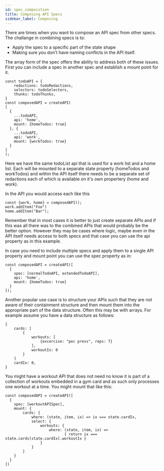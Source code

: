 ```yaml
---
id: spec_composition
title: Composing API Specs
sidebar_label: Composing
---
```

There are times when you want to compose an API spec from other specs.  The challange in combining specs is to:
* Apply the spec to a specific part of the state shape
* Making sure you don't have naming conflicts in the API itself.

The array form of the spec offers the ability to address both of these issues.  First you can include a spec in another spec and establish a mount point for it.
```
const todoAPI = {
    redactions: todoRedactions,
    selectors: todoSelectors,
    thunks: todoThunks,
}
const composedAPI = createAPI(
[
  {
    ...todoAPI,
    api: 'home',
    mount: {homeTodos: true}     
  }, {
    ...todoAPI,
    api: 'work',
    mount: {workTodos: true}     
  }
]
);
```
Here we have the same todoList api that is used for a work list and a home list.  Each will be mounted to a separate state property (homeTodos and workTodos) and within the API itself there needs to be a separate set of redactions each of which is available on it's own propertery (home and work).
  
  In the API you would access each like this
```
const {work, home} = composedAPI();
work.addItem("Foo")
home.addItem("Bar");
```

Remember that in most cases it is better to just create separate APIs and if this was all there was to the combined APIs that would probably be the better option.  However they may be cases where logic, maybe even in the API itself needs access to both specs and that case you can use the api property as in this example.   

In case you need to include multiple specs and apply them to a single API property and mount point you can use the spec property as in:
```
const composedAPI = createAPI([
  {
    spec: [normalTodoAPI, extendedTodoAPI],
    api: 'home',
    mount: {homeTodos: true}     
  }
]);
```

Another popular use case is to structure your APIs such that they are not aware of their containment structure and then mount them into the appropriate part of the data structure.  Often this may be with arrays.  For example assume you have a data structure as follows:
```
{
	cards: [
        {
            workouts: [
                {excercise: "pec press", reps: 7}
            ],
            workoutIx: 0
        }
    ]
	cardIx: 0,
}
```
You might have a workout API that does not need no know it is part of a collection of workouts embedded in a gym card and as such only processes one workout at a time.  You might mount that like this:
```
const composedAPI = createAPI([
  {
    spec: [workoutAPISpec],
    mount: {
        cards: {
            where: (state, item, ix) => ix === state.cardIx,
            select: {
                workouts: {
                    where: (state, item, ix) =>
                           { return ix === state.cards[state.cardIx].workoutIx }
                }
            }
        }
    }
  }
])
```


